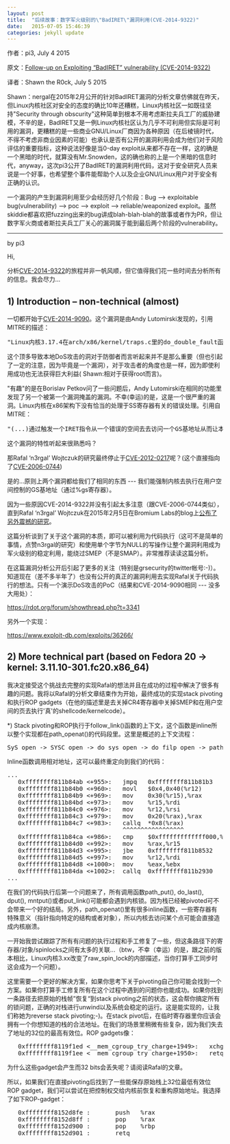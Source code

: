 ```yaml
---
layout: post
title:  "后续故事：数字军火级别的\"BadIRET\"漏洞利用(CVE-2014-9322)"
date:   2015-07-05 15:46:39
categories: jekyll update
---
```



作者：pi3, July 4 2015

原文：[Follow-up on Exploiting “BadIRET” vulnerability (CVE-2014-9322)](http://blog.pi3.com.pl/?p=509)

译者：Shawn the R0ck, July 5 2015


Shawn：nergal在2015年2月公开的针对BadIRET漏洞的分析文章仿佛就在昨天，但Linux内核社区对安全的态度的确比10年还糟糕，Linux内核社区一如既往坚持"Security through obscurity"这种简单到根本不用考虑斯拉夫兵工厂的威胁建模，不辛的是，BadIRET又是一例Linux内核社区认为几乎不可利用但实际是可利用的漏洞，更糟糕的是一些商业GNU/Linux厂商因为各种原因（在后棱镜时代，不得不考虑非商业因素的可能）也承认是否有公开的漏洞利用会成为他们对于风险评估的重要指标，这种说法好像是当0-day exploit从来都不存在一样，这的确是一个黑暗的时代，就算没有Mr.Snowden，这的确也称的上是一个黑暗的信息时代，anyway，这次pi3公开了BadIRET的漏洞利用代码，这对于安全研究人员来说是一个好事，也希望整个事件能帮助个人以及企业GNU/Linux用户对于安全有正确的认识。

一个漏洞的产生到漏洞利用至少会经历好几个阶段：Bug --> exploitable bug(vulnerability) --> poc --> exploit --> reliable/weaponized exploit。虽然skiddie都喜欢把fuzzing出来的bug讲成blah-blah-blah的故事或者作为PR，但让数字军火商或者斯拉夫兵工厂关心的漏洞属于能到最后两个阶段的vulnerability。

---------------------------------------------------
by pi3

Hi,

分析[CVE-2014-9322](http://cve.mitre.org/cgi-bin/cvename.cgi?name=CVE-2014-9322)的旅程并非一帆风顺，但它值得我们花一些时间去分析所有的信息。我会尽力...

## 1) Introduction – non-technical (almost)

一切都开始于[CVE-2014-9090](http://cve.mitre.org/cgi-bin/cvename.cgi?name=CVE-2014-9090)。这个漏洞是由Andy Lutomirski发现的，引用MITRE的描述：
<pre>
"Linux内核3.17.4在arch/x86/kernel/traps.c里的do_double_fault函数没有正确的处理SS(Stack Segment)寄存器相关的错误处理，导致本地用户可以发启DoS攻击让内核panic(...)"
</pre>

这个顶多导致本地DoS攻击的洞对于防御者而言听起来并不是那么重要（但也引起了一定的注意，因为毕竟是一个漏洞），对于攻击者的角度也是一样，因为即使利用成功也无法获得巨大利益( Shawn:相对于获得root而言)。

"有趣"的是在Borislav Petkov问了一些问题后，Andy Lutomirski在相同的功能里发现了另一个被第一个漏洞掩盖的漏洞。不幸(幸运)的是，这是一个很严重的漏洞。Linux内核在x86架构下没有恰当的处理于SS寄存器有关的错误处理。引用自MITRE：
<pre>
"(...)通过触发一个IRET指令从一个错误的空间去去访问一个GS基地址从而让本地用户获取最高权限"
</pre>

这个漏洞的特性听起来很熟悉吗？

那Rafal ‘n3rgal’ Wojtczuk的研究最终停止于[CVE-2012-0217](http://cve.mitre.org/cgi-bin/cvename.cgi?name=CVE-2012-0217)呢？(这个直接指向了[CVE-2006-0744](http://cve.mitre.org/cgi-bin/cvename.cgi?name=CVE-2006-0744))

是的...原则上两个漏洞都给我们了相同的东西 --- 我们能强制内核去执行在用户空间控制的GS基地址（通过%gs寄存器）。

因为一些原因CVE-2014-9322并没有引起太多注意（跟CVE-2006-0744类似），直到Rafal ‘n3rgal’ Wojtczuk在2015年2月5日在Bromium Labs的blog上[公布了另外震撼的研究](http://labs.bromium.com/2015/02/02/exploiting-badiret-vulnerability-cve-2014-9322-linux-kernel-privilege-escalation/)。

这篇分析谈到了关于这个漏洞的本质，即可以被利用为代码执行（这可不是简单的事情，点赞n3rgal的研究）和使用单个字节为NULL的写操作让整个漏洞利用成为军火级别的稳定利用，能绕过SMEP（不是SMAP）。非常推荐读读这篇分析。

在这篇漏洞分析公开后引起了更多的关注（特别是grsecurity的twitter帐号:-)）。知道现在（差不多半年了）也没有公开的真正的漏洞利用去实现Rafal关于代码执行的想法。只有一个演示DoS攻击的PoC（结果和CVE-2014-9090相同 --- 没多大用处）：

https://rdot.org/forum/showthread.php?t=3341

另外一个实现：

https://www.exploit-db.com/exploits/36266/


## 2) More technical part (based on Fedora 20 -> kernel: 3.11.10-301.fc20.x86_64)

我决定接受这个挑战去完整的实现Rafal的想法并且在成功的过程中解决了很多有趣的问题。我将以Rafal的分析文章结束作为开始，最终成功的实现stack pivoting和执行ROP gadgets（在他的描述里是去关掉CR4寄存器中关掉SMEP和在用户空间的页去执行'真'的shellcode/kernelcode）。

*) Stack pivoting和ROP执行于follow_link()函数的上下文，这个函数是inline所以整个实现都在path_openat()的代码段里。这里是概述的上下文流程：
<pre>
SyS_open -> SYSC_open -> do_sys_open -> do_filp_open -> path_openat -> follow_link()
</pre>

Inline函数调用相对地址，这可以最终重定向到我们的代码：
<pre>
...
   0xffffffff811b84ab <+955>:   jmpq   0xffffffff811b81b3 
   0xffffffff811b84b0 <+960>:   movl   $0x4,0x40(%r12)
   0xffffffff811b84b9 <+969>:   mov    0x30(%r15),%rax
   0xffffffff811b84bd <+973>:   mov    %r15,%rdi
   0xffffffff811b84c0 <+976>:   mov    %r12,%rsi
   0xffffffff811b84c3 <+979>:   mov    0x20(%rax),%rax
   0xffffffff811b84c7 <+983>:   callq  *0x8(%rax)
                                ^^^^^^^^^^^^^^^^^
   0xffffffff811b84ca <+986>:   cmp    $0xfffffffffffff000,%rax
   0xffffffff811b84d0 <+992>:   mov    %rax,%r15
   0xffffffff811b84d3 <+995>:   jbe    0xffffffff811b8532 
   0xffffffff811b84d5 <+997>:   mov    %r12,%rdi
   0xffffffff811b84d8 <+1000>:  mov    %eax,%ebx
   0xffffffff811b84da <+1002>:  callq  0xffffffff811b2930 
...
</pre>

在我们的代码执行后第一个问题来了，所有调用函数path_put(), do_last(), dput(), mntput()或者put_link()可能都会遇到内核锁。因为栈已经被pivoted可不会带来一个好的结局。另外，path_openat()里有很多inline函数，一些寄存器有特殊意义（指针指向特定的结构或者对象），所以内核去访问某个点可能会直接造成内核崩溃。

一开始我尝试跟踪了所有有问题的执行过程和手工修复了一些，但这条路径下的寄存器/对象/spinlocks之间有太多的关联...（btw，不幸（幸运）的是，跟之前的版本相比，Linux内核3.xx改变了raw_spin_lock的内部描述，当你打算手工同步时这会成为一个问题）。

这里需要一个更好的解决方案，如果你思考下关于pivoting自己你可能会找到一个方案。如果你打算手工修复所有在这个过程中遇到的问题你也能成功。如果你找到一条路径去把原始的栈帧”恢复“到stack pivoting之前的状态，这会帮你搞定所有的锁问题，正确的对栈进行unwind以及系统会稳定的运行。这是能实现的，让我们称她为reverse stack pivoting;-)。在stack pivot后，在临时寄存器里你应该会拥有一个你想知道的栈的合法地址。在我们的场景里稍微有些复杂，因为我们失去了地址的32位的最高有效位。ROP gadgets像：
<pre>
   0xffffffff8119f1ed <__mem_cgroup_try_charge+1949>:   xchg   %eax,%esp
   0xffffffff8119f1ee <__mem_cgroup_try_charge+1950>:   retq
</pre>

为什么这些gadget会产生而32 bits会丢失呢？请阅读Rafal的文章。

所以，如果我们在直接pivoting后找到了一些能保存原始栈上32位最低有效位ROP gadget，我们可以尝试在把控制权交给内核前恢复和重构原始地址。我选择了如下ROP-gadget：
<pre>
   0xffffffff8152d8fe :       push   %rax
   0xffffffff8152d8ff :       pop    %rax
   0xffffffff8152d900 :       pop    %rbp
   0xffffffff8152d901 :       retq
</pre>
